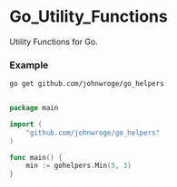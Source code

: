 # Go_Utility_Functions

Utility Functions for Go. 

### Example

```bash
go get github.com/johnwroge/go_helpers
```

```Go

package main

import (
    "github.com/johnwroge/go_helpers"
)

func main() {
    min := gohelpers.Min(5, 3)
}
```
